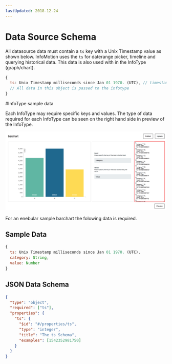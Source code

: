 ```yaml
---
lastUpdated: 2018-12-24
---
```


# Data Source Schema

All datasource data must contain a `ts` key with a Unix Timestamp value as shown below.
InfoMotion uses the `ts` for daterange picker, timeline and querying historical data.
This data is also used with in the InfoType (graph/chart).

```javascript
{
  ts: Unix Timestamp milliseconds since Jan 01 1970. (UTC), // timestamp for daterange, timeline and querying.
  // All data in this object is passed to the infotype
}
```

#InfoType sample data

Each InfoType may require specific keys and values.
The type of data required for each InfoType can be seen on the right hand side
in preview of the InfoType.

![sampleBarChart](./../../img/InfoMotion/DataSource/infotype-highlights.png)

For an enebular sample barchart the folowing data is required.

## Sample Data

```javascript
{
  ts: Unix Timestamp milliseconds since Jan 01 1970. (UTC),
  category: String,
  value: Number
}
```

## JSON Data Schema

```json
{
  "type": "object",
  "required": ["ts"],
  "properties": {
    "ts": {
      "$id": "#/properties/ts",
      "type": "integer",
      "title": "The ts Schema",
      "examples": [1542352981750]
    }
  }
}
```
